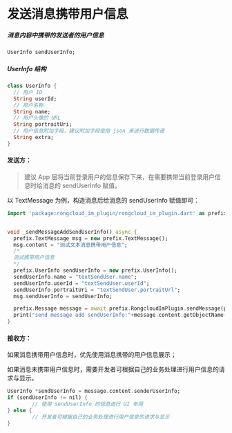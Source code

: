 # 发送消息携带用户信息

##### 消息内容中携带的发送者的用户信息

```dart
UserInfo sendUserInfo;
```



##### UserInfo 结构

```dart
class UserInfo {
  // 用户 ID
  String userId;
  // 用户名称
  String name;
  // 用户头像的 URL
  String portraitUri;
  // 用户信息附加字段，建议附加字段使用 json 来进行数据传递
  String extra;
}
```

#### 发送方：

> 建议 App 层将当前登录用户的信息保存下来，在需要携带当前登录用户信息时给消息的 sendUserInfo 赋值。

以 TextMessage 为例，构造消息后给消息的 sendUserInfo 赋值即可：

```dart
import 'package:rongcloud_im_plugin/rongcloud_im_plugin.dart' as prefix ;


void _sendMessageAddSendUserInfo() async {
  prefix.TextMessage msg = new prefix.TextMessage();
  msg.content = "测试文本消息携带用户信息";
  /*
  测试携带用户信息
  */
  prefix.UserInfo sendUserInfo = new prefix.UserInfo();
  sendUserInfo.name = "textSendUser.name";
  sendUserInfo.userId = "textSendUser.userId";
  sendUserInfo.portraitUri = "textSendUser.portraitUrl";
  msg.sendUserInfo = sendUserInfo;

  prefix.Message message = await prefix.RongcloudImPlugin.sendMessage(prefix.RCConversationType.Private, "SealTalk", msg);
  print("send message add sendUserInfo:"+message.content.getObjectName()+" msgContent:"+message.content.encode());
}
```


#### 接收方：

如果消息携带用户信息时，优先使用消息携带的用户信息展示；

如果消息未携带用户信息时，需要开发者可根据自己的业务处理进行用户信息的请求与显示。

```dart
UserInfo *sendUserInfo = message.content.senderUserInfo;
if (sendUserInfo != nil) {
		// 使用 sendUserInfo 的信息进行 UI 布局
} else {
		// 开发者可根据自己的业务处理进行用户信息的请求与显示
}
```